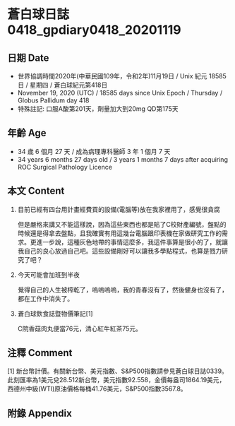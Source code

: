 [_metadata_:encoding]: - "utf-8"
[_metadata_:language]: - "zh-Hant-TW"
[_metadata_:fileformat]: - "markdown"
[_metadata_:MIME_type]: - "text/plain"
[_metadata_:markdown_version]: - "commonmark version 0.29"
[_metadata_:markdown_spec]: - "https://spec.commonmark.org/0.29/"

# 蒼白球日誌0418_gpdiary0418_20201119 #

## 日期 Date ##

* 世界協調時間2020年(中華民國109年，令和2年)11月19日 / Unix 紀元 18585 日 / 星期四 / 蒼白球紀元第418日
* November 19, 2020 (UTC) / 18585 days since Unix Epoch / Thursday / Globus Pallidum day 418
* 特殊註記: 口服A酸第201天，劑量加大到20mg QD第175天

## 年齡 Age ##

* 34 歲 6 個月 27 天 / 成為病理專科醫師 3 年 1 個月 7 天
* 34 years 6 months 27 days old / 3 years 1 months 7 days after acquiring ROC Surgical Pathology Licence

## 本文 Content ##

1. 目前已經有四台用計畫經費買的設備(電腦等)放在我家裡用了，感覺很貪腐

    但是嚴格來講又不能這樣說，因為這些東西也都是貼了C校財產編號，盤點的時候還是得拿去盤點，且我確實有用這幾台電腦跟印表機在家做研究工作的需求。更進一步說，這種灰色地帶的事情這麼多，我這件事算是很小的了，就讓我自己的良心放過自己吧。這些設備剛好可以讓我多學點程式，也算是戮力研究了吧？

2. 今天可能會加班到半夜

    覺得自己的人生被榨乾了，嗚嗚嗚嗚，我的青春沒有了，然後健身也沒有了，都在工作中消失了。
    
3. 蒼白球飲食誌暨物價筆記[1]

    C院香菇肉丸便當76元，清心紅牛紅茶75元。

## 注釋 Comment ##

[1] 新台幣計價。有關新台幣、美元指數、S&P500指數請參見蒼白球日誌0339。此刻匯率為1美元兌28.512新台幣，美元指數92.558，金價每盎司1864.19美元，西德州中級(WTI)原油價格每桶41.76美元，S&P500指數3567.8。



## 附錄 Appendix ##

